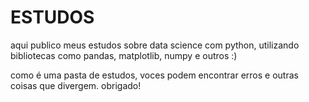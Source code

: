 # ESTUDOS
aqui publico meus estudos sobre data science com python, utilizando bibliotecas como pandas, matplotlib, numpy e outros :)

como é uma pasta de estudos, voces podem encontrar erros e outras coisas que divergem. obrigado!
